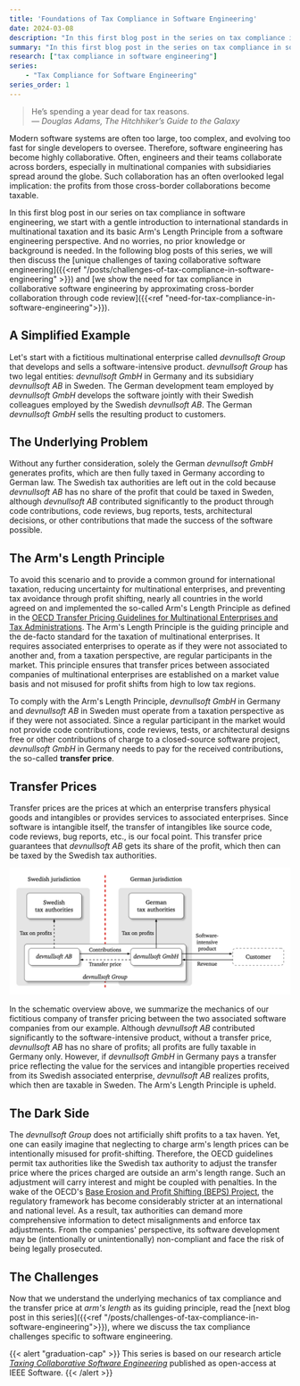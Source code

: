 ```yaml
---
title: 'Foundations of Tax Compliance in Software Engineering'
date: 2024-03-08
description: "In this first blog post in the series on tax compliance in software engineering, we start with a gentle introduction to international standards in multinational taxation and its basic Arm's Length Principle from a software engineering perspective."
summary: "In this first blog post in the series on tax compliance in software engineering, we start with a gentle introduction to international standards in multinational taxation and its basic Arm's Length Principle from a software engineering perspective."
research: ["tax compliance in software engineering"]
series: 
    - "Tax Compliance for Software Engineering"
series_order: 1
---
```


> He’s spending a year dead for tax reasons.<br>
> — <cite>Douglas Adams, The Hitchhiker’s Guide to the Galaxy</cite>

Modern software systems are often too large, too complex, and evolving too fast for single developers to oversee. Therefore, software engineering has become highly collaborative. Often, engineers and their teams collaborate across borders, especially in multinational companies with subsidiaries spread around the globe. Such collaboration has an often overlooked legal implication: the profits from those cross-border collaborations become taxable. 

In this first blog post in our series on tax compliance in software engineering, we start with a gentle introduction to international standards in multinational taxation and its basic Arm's Length Principle from a software engineering perspective. And no worries, no prior knowledge or background is needed. In the following blog posts of this series, we will then discuss the [unique challenges of taxing collaborative software engineering]({{<ref "/posts/challenges-of-tax-compliance-in-software-engineering" >}}) and [we show the need for tax compliance in collaborative software engineering by approximating cross-border collaboration through code review]({{<ref "need-for-tax-compliance-in-software-engineering">}}).

## A Simplified Example

Let's start with a fictitious multinational enterprise called *devnullsoft Group* that develops and sells a software-intensive product. *devnullsoft Group* has two legal entities: *devnullsoft GmbH* in Germany and its subsidiary *devnullsoft AB* in Sweden. The German development team employed by *devnullsoft GmbH* develops the software jointly with their Swedish colleagues employed by the Swedish *devnullsoft AB*. The German *devnullsoft GmbH* sells the resulting product to customers.

## The Underlying Problem

Without any further consideration, solely the German *devnullsoft GmbH* generates profits, which are then fully taxed in Germany according to German law. The Swedish tax authorities are left out in the cold because *devnullsoft AB* has no share of the profit that could be taxed in Sweden, although *devnullsoft AB* contributed significantly to the product through code contributions, code reviews, bug reports, tests, architectural decisions, or other contributions that made the success of the software possible.

## The Arm's Length Principle

To avoid this scenario and to provide a common ground for international taxation, reducing uncertainty for multinational enterprises, and preventing tax avoidance through profit shifting, nearly all countries in the world agreed on and implemented the so-called Arm's Length Principle as defined in the [OECD Transfer Pricing Guidelines for Multinational Enterprises and Tax Administrations](https://www.oecd.org/tax/transfer-pricing/oecd-transfer-pricing-guidelines-for-multinational-enterprises-and-tax-administrations-20769717.htm). The Arm's Length Principle is the guiding principle and the de-facto standard for the taxation of multinational enterprises. It requires associated enterprises to operate as if they were not associated to another and, from a taxation perspective, are regular participants in the market. This principle ensures that transfer prices between associated companies of multinational enterprises are established on a market value basis and not misused for profit shifts from high to low tax regions.

To comply with the Arm's Length Principle, *devnullsoft GmbH* in Germany and *devnullsoft AB* in Sweden must operate from a taxation perspective as if they were not associated. Since a regular participant in the market would not provide code contributions, code reviews, tests, or architectural designs free or other contributions of charge to a closed-source software project, *devnullsoft GmbH* in Germany needs to pay for the received contributions, the so-called **transfer price**.

## Transfer Prices

Transfer prices are the prices at which an enterprise transfers physical goods and intangibles or provides services to associated enterprises. Since software is intangible itself, the transfer of intangibles like source code, code reviews, bug reports, etc., is our focal point. This transfer price guarantees that *devnullsoft AB* gets its share of the profit, which then can be taxed by the Swedish tax authorities.

![The Mechanics of transfer pricing for multinational enterprises](example.png "The Mechanics of transfer pricing for multinational enterprises")

In the schematic overview above, we summarize the mechanics of our fictitious company of transfer pricing between the two associated software companies from our example. Although *devnullsoft AB* contributed significantly to the software-intensive product, without a transfer price, *devnullsoft AB* has no share of profits; all profits are fully taxable in Germany only. However, if *devnullsoft GmbH* in Germany pays a transfer price reflecting the value for the services and intangible properties received from its Swedish associated enterprise, *devnullsoft AB* realizes profits, which then are taxable in Sweden. The Arm's Length Principle is upheld.

## The Dark Side

The *devnullsoft Group* does not artificially shift profits to a tax haven. Yet, one can easily imagine that neglecting to charge arm's length prices can be intentionally misused for profit-shifting. Therefore, the OECD guidelines permit tax authorities like the Swedish tax authority to adjust the transfer price where the prices charged are outside an arm's length range. Such an adjustment will carry interest and might be coupled with penalties. In the wake of the OECD's [Base Erosion and Profit Shifting (BEPS) Project](https://www.oecd.org/tax/beps/), the regulatory framework has become considerably stricter at an international and national level. As a result, tax authorities can demand more comprehensive information to detect misalignments and enforce tax adjustments. From the companies' perspective, its software development may be (intentionally or unintentionally) non-compliant and face the risk of being legally prosecuted.

## The Challenges

Now that we understand the underlying mechanics of tax compliance and the transfer price at *arm's length* as its guiding principle, read the [next blog post in this series]({{<ref "/posts/challenges-of-tax-compliance-in-software-engineering">}}), where we discuss the tax compliance challenges specific to software engineering.

{{< alert "graduation-cap" >}}
This series is based on our research article _[Taxing Collaborative Software Engineering](https://doi.ieeecomputersociety.org/10.1109/MS.2023.3346646)_ published as open-access at IEEE Software.
{{< /alert >}}

